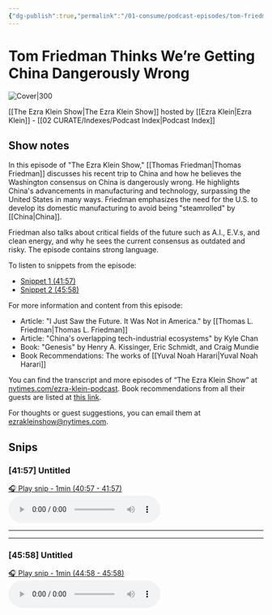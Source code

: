 ```yaml
---
{"dg-publish":true,"permalink":"/01-consume/podcast-episodes/tom-friedman-thinks-we-re-getting-china-dangerously-wrong/","title":"Tom Friedman Thinks We’re Getting China Dangerously Wrong","tags":["podcasts","china","geopolitics"]}
---
```


# Tom Friedman Thinks We’re Getting China Dangerously Wrong


![Cover|300](https://wsrv.nl/?url=https%3A%2F%2Fimage.simplecastcdn.com%2Fimages%2F52528093-7778-44d3-b188-e2a3c58e2a2b%2F05b8e014-5152-4854-8fcb-c4a9d3da2114%2F3000x3000%2Fnyt-ezraklein-albumartwork-3000px-2.jpg%3Faid%3Drss_feed&w=300&h=300)

[[The Ezra Klein Show\|The Ezra Klein Show]] hosted by [[Ezra Klein\|Ezra Klein]] - [[02 CURATE/Indexes/Podcast Index\|Podcast Index]]
## Show notes


In this episode of "The Ezra Klein Show," [[Thomas Friedman\|Thomas Friedman]] discusses his recent trip to China and how he believes the Washington consensus on China is dangerously wrong. He highlights China's advancements in manufacturing and technology, surpassing the United States in many ways. Friedman emphasizes the need for the U.S. to develop its domestic manufacturing to avoid being "steamrolled" by [[China\|China]].

Friedman also talks about critical fields of the future such as A.I., E.V.s, and clean energy, and why he sees the current consensus as outdated and risky. The episode contains strong language.

To listen to snippets from the episode:
- [Snippet 1 (41:57)](https://share.snipd.com/snip/f876c4fe-15c8-4981-b495-52c734bbb49e)
- [Snippet 2 (45:58)](https://share.snipd.com/snip/02c13e14-4747-42aa-88d5-5a626e01809e)

For more information and content from this episode:
- Article: "I Just Saw the Future. It Was Not in America." by [[Thomas L. Friedman\|Thomas L. Friedman]]
- Article: "China's overlapping tech-industrial ecosystems" by Kyle Chan
- Book: "Genesis" by Henry A. Kissinger, Eric Schmidt, and Craig Mundie
- Book Recommendations: The works of [[Yuval Noah Harari\|Yuval Noah Harari]]

You can find the transcript and more episodes of “The Ezra Klein Show” at [nytimes.com/ezra-klein-podcast](https://www.nytimes.com/section/podcasts). Book recommendations from all their guests are listed at [this link](https://www.nytimes.com/article/ezra-klein-show-book-recs).

For thoughts or guest suggestions, you can email them at ezrakleinshow@nytimes.com.

## Snips


### [41:57] Untitled


[🎧 Play snip - 1min️ (40:57 - 41:57)](https://share.snipd.com/snip/f876c4fe-15c8-4981-b495-52c734bbb49e)
<audio controls> <source src="https://dts.podtrac.com/redirect.mp3/pdst.fm/e/pfx.vpixl.com/6qj4J/nyt.simplecastaudio.com/3026b665-46df-4d18-98e9-d1ce16bbb1df/episodes/95b67c48-2dff-4e25-bdc2-ee10ddf79316/audio/128/default.mp3?aid=rss_feed&awCollectionId=3026b665-46df-4d18-98e9-d1ce16bbb1df&awEpisodeId=95b67c48-2dff-4e25-bdc2-ee10ddf79316&feed=kEKXbjuJ#t=40:57,41:57"> </audio>




---




---


### [45:58] Untitled


[🎧 Play snip - 1min️ (44:58 - 45:58)](https://share.snipd.com/snip/02c13e14-4747-42aa-88d5-5a626e01809e)
<audio controls> <source src="https://dts.podtrac.com/redirect.mp3/pdst.fm/e/pfx.vpixl.com/6qj4J/nyt.simplecastaudio.com/3026b665-46df-4d18-98e9-d1ce16bbb1df/episodes/95b67c48-2dff-4e25-bdc2-ee10ddf79316/audio/128/default.mp3?aid=rss_feed&awCollectionId=3026b665-46df-4d18-98e9-d1ce16bbb1df&awEpisodeId=95b67c48-2dff-4e25-bdc2-ee10ddf79316&feed=kEKXbjuJ#t=44:58,45:58"> </audio>


